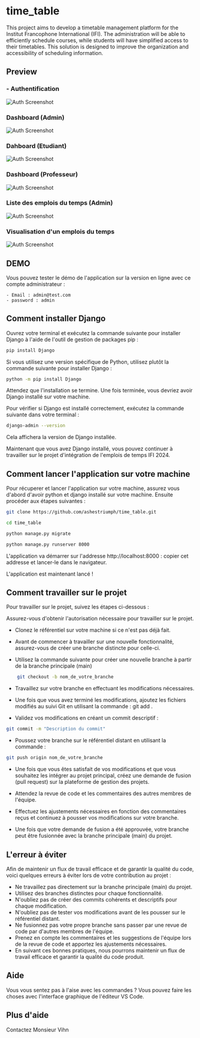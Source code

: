 # time_table

This project aims to develop a timetable management platform for the Institut Francophone International (IFI). The administration will be able to efficiently schedule courses, while students will have simplified access to their timetables. This solution is designed to improve the organization and accessibility of scheduling information.

## Preview

### - Authentification

![Auth Screenshot](./docs/auth.png)

### Dashboard (Admin)

![Auth Screenshot](./docs/dashboard-2.png)

### Dahboard (Etudiant)

![Auth Screenshot](./docs/user-dashboard.png)

### Dashboard (Professeur)

![Auth Screenshot](./docs/user-dashboard.png)

### Liste des emplois du temps (Admin)

![Auth Screenshot](./docs/timetables.png)

### Visualisation d'un emplois du temps

![Auth Screenshot](./docs/view-timetable.png)

## DEMO

Vous pouvez tester le démo de l'application sur la version en ligne avec ce compte administrateur :

    - Email : admin@test.com
    - password : admin

## Comment installer Django

Ouvrez votre terminal et exécutez la commande suivante pour installer Django à l'aide de l'outil de gestion de packages pip :

```bash
pip install Django
```

Si vous utilisez une version spécifique de Python, utilisez plutôt la commande suivante pour installer Django :

```bash
python -m pip install Django
```

Attendez que l'installation se termine. Une fois terminée, vous devriez avoir Django installé sur votre machine.

Pour vérifier si Django est installé correctement, exécutez la commande suivante dans votre terminal :

```bash
django-admin --version
```

Cela affichera la version de Django installée.

Maintenant que vous avez Django installé, vous pouvez continuer à travailler sur le projet d'intégration de l'emplois de temps IFI 2024.

## Comment lancer l'application sur votre machine

Pour récuperer et lancer l'application sur votre machine, assurez vous d'abord d'avoir python et django installé sur votre machine. Ensuite procéder aux étapes suivantes :

```bash
git clone https://github.com/ashestriumph/time_table.git

cd time_table

python manage.py migrate

python manage.py runserver 8000
```

L'application va démarrer sur l'addresse http://localhost:8000 : copier cet addresse et lancer-le dans le navigateur.

L'application est maintenant lancé !

## Comment travailler sur le projet

Pour travailler sur le projet, suivez les étapes ci-dessous :

Assurez-vous d'obtenir l'autorisation nécessaire pour travailler sur le projet.

- Clonez le référentiel sur votre machine si ce n'est pas déjà fait.
- Avant de commencer à travailler sur une nouvelle fonctionnalité, assurez-vous de créer une branche distincte pour celle-ci.

- Utilisez la commande suivante pour créer une nouvelle branche à partir de la branche principale (main)

```bash
    git checkout -b nom_de_votre_branche
```

- Travaillez sur votre branche en effectuant les modifications nécessaires.
- Une fois que vous avez terminé les modifications, ajoutez les fichiers modifiés au suivi Git en utilisant la commande : git add .

- Validez vos modifications en créant un commit descriptif :

```bash
git commit -m "Description du commit"
```

- Poussez votre branche sur le référentiel distant en utilisant la commande :

```bash
git push origin nom_de_votre_branche
```

- Une fois que vous êtes satisfait de vos modifications et que vous souhaitez les intégrer au projet principal, créez une demande de fusion (pull request) sur la plateforme de gestion des projets.

- Attendez la revue de code et les commentaires des autres membres de l'équipe.

- Effectuez les ajustements nécessaires en fonction des commentaires reçus et continuez à pousser vos modifications sur votre branche.

- Une fois que votre demande de fusion a été approuvée, votre branche peut être fusionnée avec la branche principale (main) du projet.

## L'erreur à éviter

Afin de maintenir un flux de travail efficace et de garantir la qualité du code, voici quelques erreurs à éviter lors de votre contribution au projet :

- Ne travaillez pas directement sur la branche principale (main) du projet.
- Utilisez des branches distinctes pour chaque fonctionnalité.
- N'oubliez pas de créer des commits cohérents et descriptifs pour chaque modification.
- N'oubliez pas de tester vos modifications avant de les pousser sur le référentiel distant.
- Ne fusionnez pas votre propre branche sans passer par une revue de code par d'autres membres de l'équipe.
- Prenez en compte les commentaires et les suggestions de l'équipe lors de la revue de code et apportez les ajustements nécessaires.
- En suivant ces bonnes pratiques, nous pourrons maintenir un flux de travail efficace et garantir la qualité du code produit.

## Aide

Vous vous sentez pas à l'aise avec les commandes ? Vous pouvez faire les choses avec l'interface graphique de l'éditeur VS Code.

## Plus d'aide

Contactez Monsieur Vihn
